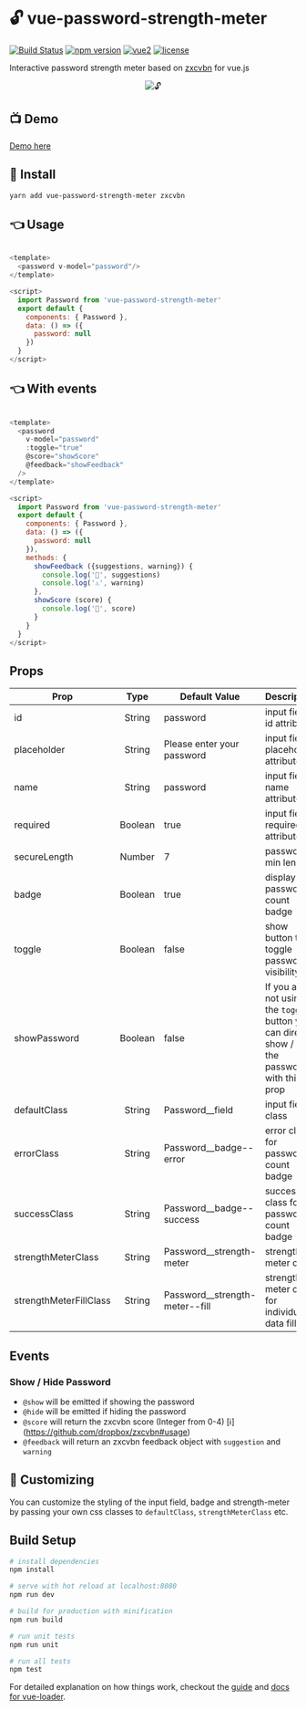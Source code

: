 # 🔓 vue-password-strength-meter

[![Build Status](https://travis-ci.org/apertureless/vue-password-strength-meter.svg?branch=master)](https://travis-ci.org/apertureless/vue-password-strength-meter)
[![npm version](https://badge.fury.io/js/vue-password-strength-meter.svg)](https://badge.fury.io/js/vue-password-strength-meter)
[![vue2](https://img.shields.io/badge/vue-2.x-brightgreen.svg)](https://vuejs.org/)
[![license](https://img.shields.io/github/license/mashape/apistatus.svg)](https://github.com/apertureless/vue-password-strength-meter/blob/master/LICENSE.txt)

Interactive password strength meter based on [zxcvbn](https://github.com/dropbox/zxcvbn) for vue.js

<p align="center">
  <img src="/static/demo.gif" alt="🔓" title="🔓 Demo" />
</p>

## 📺 Demo

[Demo here](https://apertureless.github.io/vue-password-strength-meter/)

## 🔧 Install

`yarn add vue-password-strength-meter zxcvbn`

## 👈 Usage

```javascript

<template>
  <password v-model="password"/>
</template>

<script>
  import Password from 'vue-password-strength-meter'
  export default {
    components: { Password },
    data: () => ({
      password: null
    })
  }
</script>

```
## 👈 With events

```javascript

<template>
  <password
    v-model="password"
    :toggle="true"
    @score="showScore"
    @feedback="showFeedback"
  />
</template>

<script>
  import Password from 'vue-password-strength-meter'
  export default {
    components: { Password },
    data: () => ({
      password: null
    }),
    methods: {
      showFeedback ({suggestions, warning}) {
        console.log('🙏', suggestions)
        console.log('⚠', warning)
      },
      showScore (score) {
        console.log('💯', score)
      }
    }
  }
</script>
```

## Props

| Prop   |      Type      |  Default Value | Description
|----------|:-------------:|------|------|
| id |  String | password | input field id attribute |
| placeholder |  String | Please enter your password | input field placeholder attribute |
| name |  String | password | input field name attribute |
| required |  Boolean | true | input field required attribute |
| secureLength |  Number | 7 | password min length |
| badge |  Boolean | true | display password count badge |
| toggle |  Boolean | false | show button to toggle password visibility |
| showPassword |  Boolean | false | If you are not using the `toggle` button you can directly show / hide the password with this prop |
| defaultClass |  String | Password__field | input field class |
| errorClass |  String | Password__badge--error | error class for password count badge |
| successClass |  String | Password__badge--success | success class for password count badge |
| strengthMeterClass |  String | Password__strength-meter | strength-meter class |
| strengthMeterFillClass |  String | Password__strength-meter--fill | strength-meter class for individual data fills |

## Events

### Show / Hide Password

- `@show` will be emitted if showing the password
- `@hide` will be emitted if hiding the password
- `@score` will return the zxcvbn score (Integer from 0-4) [ℹ] (https://github.com/dropbox/zxcvbn#usage)
- `@feedback` will return an zxcvbn feedback object with `suggestion` and `warning`

## 💅 Customizing

You can customize the styling of the input field, badge and strength-meter by passing your own css classes
to `defaultClass`, `strengthMeterClass` etc.

## Build Setup

``` bash
# install dependencies
npm install

# serve with hot reload at localhost:8080
npm run dev

# build for production with minification
npm run build

# run unit tests
npm run unit

# run all tests
npm test
```

For detailed explanation on how things work, checkout the [guide](http://vuejs-templates.github.io/webpack/) and [docs for vue-loader](http://vuejs.github.io/vue-loader).
